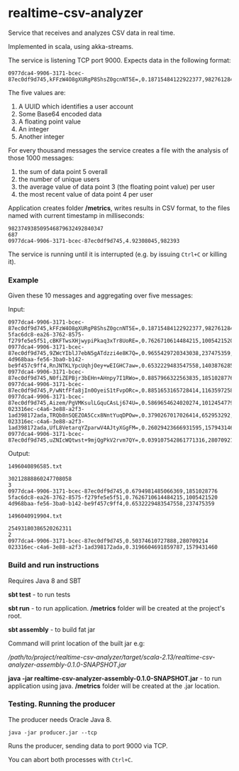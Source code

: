 # realtime-csv-analyzer

Service that receives and analyzes CSV data in real time.

Implemented in scala, using akka-streams.

The service is listening TCP port 9000.
Expects data in the following format:

    0977dca4-9906-3171-bcec-87ec0df9d745,kFFzW4O8gXURgP8ShsZ0gcnNT5E=,0.18715484122922377,982761284,8442009284719321817

The five values are:

1. A UUID which identifies a user account
2. Some Base64 encoded data
3. A floating point value
4. An integer
5. Another integer

For every thousand messages the service creates a file with
the analysis of those 1000 messages:

1. the sum of data point 5 overall
2. the number of unique users
3. the average value of data point 3 (the floating point value) per user
4. the most recent value of data point 4 per user

Application creates folder **/metrics**,
writes results in CSV format, to the files
named with current timestamp in milliseconds:

    982374938509546879632492840347
    687
    0977dca4-9906-3171-bcec-87ec0df9d745,4.92308045,982393

The service is running until it is interrupted (e.g.
by issuing `Ctrl+C` or killing it).

### Example

Given these 10 messages and aggregating over five messages:

Input:

    0977dca4-9906-3171-bcec-87ec0df9d745,kFFzW4O8gXURgP8ShsZ0gcnNT5E=,0.18715484122922377,982761284,8442009284719321817
    5fac6dc8-ea26-3762-8575-f279fe5e5f51,cBKFTwsXHjwypiPkaq3xTr8UoRE=,0.7626710614484215,1005421520,6642446482729493998
    0977dca4-9906-3171-bcec-87ec0df9d745,9ZWcYIblJ7ebN5gATdzzi4e8K7Q=,0.9655429720343038,237475359,3923415930816731861
    4d968baa-fe56-3ba0-b142-be9f457c9ff4,RnJNTKLYpcUqhjOey+wEIGHC7aw=,0.6532229483547558,1403876285,4756900066502959030
    0977dca4-9906-3171-bcec-87ec0df9d745,N0fiZEPBjr3bEHn+AHnpy7I1RWo=,0.8857966322563835,1851028776,6448117095479201352
    0977dca4-9906-3171-bcec-87ec0df9d745,P/wNtfFfa8jIn0OyeiS1tFvpORc=,0.8851653165728414,1163597258,8294506528003481004
    0977dca4-9906-3171-bcec-87ec0df9d745,Aizem/PgVMKsulLGquCAsLj674U=,0.5869654624020274,1012454779,2450005343631151248
    023316ec-c4a6-3e88-a2f3-1ad398172ada,TRQb8nSQEZOA5Ccx8NntYuqDPOw=,0.3790267017026414,652953292,4677453911100967584
    023316ec-c4a6-3e88-a2f3-1ad398172ada,UfL8VetarqYZparwV4AJtyXGgFM=,0.26029423666931595,1579431460,5620969177909661735
    0977dca4-9906-3171-bcec-87ec0df9d745,uZNIcWQtwst+9mjQgPkV2rvm7QY=,0.039107542861771316,280709214,4450245425875000740

Output:

`1496040896585.txt`

    30212888860247708058
    3
    0977dca4-9906-3171-bcec-87ec0df9d745,0.6794981485066369,1851028776
    5fac6dc8-ea26-3762-8575-f279fe5e5f51,0.7626710614484215,1005421520
    4d968baa-fe56-3ba0-b142-be9f457c9ff4,0.6532229483547558,237475359

`1496040919904.txt`

    25493180386520262311
    2
    0977dca4-9906-3171-bcec-87ec0df9d745,0.50374610727888,280709214
    023316ec-c4a6-3e88-a2f3-1ad398172ada,0.3196604691859787,1579431460
### Build and run instructions
Requires Java 8 and SBT

**sbt test** - to run tests

**sbt run** - to run application. **/metrics** folder will be created at the project's root.

**sbt assembly** - to build fat jar

Command will print location of the built jar e.g:

*/path/to/project/realtime-csv-analyzer/target/scala-2.13/realtime-csv-analyzer-assembly-0.1.0-SNAPSHOT.jar*

**java -jar realtime-csv-analyzer-assembly-0.1.0-SNAPSHOT.jar** - to run application using java.
**/metrics** folder will be created at the .jar location.

### Testing. Running the producer

The producer needs Oracle Java 8.

    java -jar producer.jar --tcp
    
Runs the producer, sending data to port 9000 via TCP.

You can abort both processes with `Ctrl+C`.
